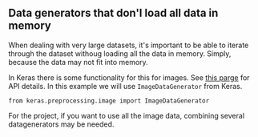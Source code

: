 ## Data generators that don'l load all data in memory

When dealing with very large datasets, it's important
to be able to iterate through the dataset withoug loading
all the data in memory. Simply, because the data may not
fit into memory.

In Keras there is some functionality for this for images.
See [this parge](https://keras.io/preprocessing/image/) for
API details. In this example we will use `ImageDataGenerator`
from Keras.

```
from keras.preprocessing.image import ImageDataGenerator

```

For the project, if you want to use all the image data,
combining several datagenerators may be needed.
